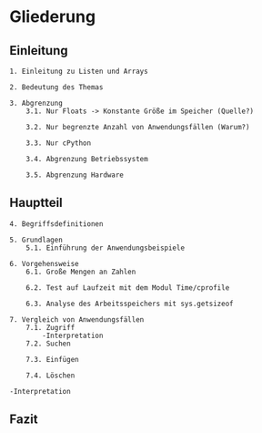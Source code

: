 # Gliederung

## Einleitung

    1. Einleitung zu Listen und Arrays

    2. Bedeutung des Themas
    
    3. Abgrenzung
        3.1. Nur Floats -> Konstante Größe im Speicher (Quelle?)

        3.2. Nur begrenzte Anzahl von Anwendungsfällen (Warum?)

        3.3. Nur cPython

        3.4. Abgrenzung Betriebssystem

        3.5. Abgrenzung Hardware

## Hauptteil
    4. Begriffsdefinitionen

    5. Grundlagen    
        5.1. Einführung der Anwendungsbeispiele

    6. Vorgehensweise
        6.1. Große Mengen an Zahlen

        6.2. Test auf Laufzeit mit dem Modul Time/cprofile

        6.3. Analyse des Arbeitsspeichers mit sys.getsizeof

    7. Vergleich von Anwendungsfällen
        7.1. Zugriff
            -Interpretation
        7.2. Suchen

        7.3. Einfügen

        7.4. Löschen

    -Interpretation

## Fazit
